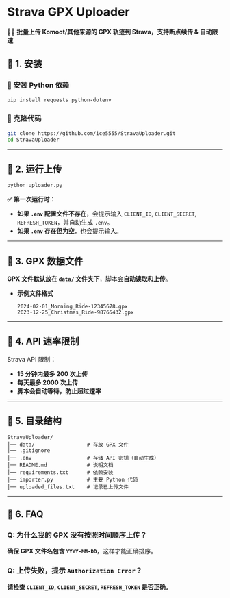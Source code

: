 # **Strava GPX Uploader**
🚴‍♀️ **批量上传 Komoot/其他来源的 GPX 轨迹到 Strava，支持断点续传 & 自动限速**


## **📌 1. 安装**
### **🔹 安装 Python 依赖**
```bash
pip install requests python-dotenv
```

### **🔹 克隆代码**
```bash
git clone https://github.com/ice5555/StravaUploader.git
cd StravaUploader
```

---

## **📌 2. 运行上传**
```bash
python uploader.py
```
**✅ 第一次运行时：**
- **如果 `.env` 配置文件不存在**，会提示输入 `CLIENT_ID`, `CLIENT_SECRET`, `REFRESH_TOKEN`，并自动生成 `.env`。
- **如果 `.env` 存在但为空**，也会提示输入。

---

## **📌 3. GPX 数据文件**
**GPX 文件默认放在 `data/` 文件夹下**，脚本会**自动读取和上传**。

- **示例文件格式**
  ```
  2024-02-01_Morning_Ride-12345678.gpx
  2023-12-25_Christmas_Ride-98765432.gpx
  ```
---

## **📌 4. API 速率限制**
Strava API 限制：
- **15 分钟内最多 200 次上传**
- **每天最多 2000 次上传**
- **脚本会自动等待，防止超过速率**

---

## **📌 5. 目录结构**
```
StravaUploader/
│── data/                 # 存放 GPX 文件
│── .gitignore            
│── .env                  # 存储 API 密钥（自动生成）
│── README.md             # 说明文档
│── requirements.txt      # 依赖安装
│── importer.py           # 主要 Python 代码
│── uploaded_files.txt    # 记录已上传文件
```

---

## **📌 6. FAQ**

### **Q: 为什么我的 GPX 没有按照时间顺序上传？**
**确保 GPX 文件名包含 `YYYY-MM-DD`**，这样才能正确排序。

### **Q: 上传失败，提示 `Authorization Error`？**
**请检查 `CLIENT_ID`, `CLIENT_SECRET`, `REFRESH_TOKEN` 是否正确。**


